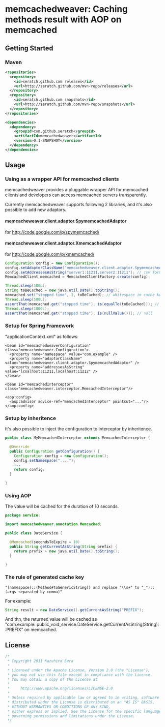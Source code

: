 # memcachedweaver: Caching methods result with AOP on memcached

## Getting Started

### Maven

```xml
<repositories>
  <repository>
    <id>seratch.github.com releases</id>
    <url>http://seratch.github.com/mvn-repo/releases</url>
  </repository>
  <repository>
    <id>seratch.github.com snapshots</id>
    <url>http://seratch.github.com/mvn-repo/snapshots</url>
  </repository>
</repositories>

<dependencies>
  <dependency>
    <groupId>com.github.seratch</groupId>
    <artifactId>memcachedweaver</artifactId>
    <version>0.1-SNAPSHOT</version>
  </dependency>
</dependencies>
```

## Usage

### Using as a wrapper API for memcached clients

memcachedweaver provides a pluggable wrapper API for memcached clients and developers can access memcached servers transparently.

Currently memcachedweaver supports following 2 libraries, and it's also possible to add new adaptors.

#### memcacheweaver.client.adaptor.SpymemcachedAdaptor

  for http://code.google.com/p/spymemcached/

#### memcacheweaver.client.adaptor.XmemcachedAdaptor

  for http://code.google.com/p/xmemcached/

```java
Configuration config = new Configuration();
config.setAdaptorClassName("memcachedweaver.client.adaptor.SpymemcachedAdaptor");
config.setAddressesAsString("server1:11211,server2:11211"); // csv format
MemcachedClient memcached = MemcachedClientFactory.create(config);

Thread.sleep(500L);
String toBeCached = new java.util.Date().toString();
memcached.set("stopped time", 1, toBeCached); // whitespace in cache key will be replaced to underscore
Thread.sleep(500L);
assertThat(memcached.get("stopped time"), is(equalTo(toBeCached))); // "Wed Oct 12 00:01:54 JST 2011"
Thread.sleep(1000L);
assertThat(memcached.get("stopped time"), is(nullValue())); // null
```

### Setup for Spring Framework

"applicationContext.xml" as follows:

```
<bean id="memcachedweaverConfiguration" class="memcachedweaver.Configuration">
  <property name="namespace" value="com.example" />
  <property name="adaptorClassName" value="memcachedweaver.client.adaptor.SpymemcachedAdaptor" />
  <property name="addressesAsString" value="lcoalhost:11211,localhost:11212" />
</bean>

<bean id="memcachedInterceptor" class="memcachedweaver.interceptor.MemcachedInterceptor"/>

<aop:config>
  <aop:advisor advice-ref="memcachedInterceptor" pointcut="..."/>
</aop:config>
```

### Setup by inheritence

It's also possible to inject the configuration to interceptor by inheritence.

```java
public class MyMemcachedInterceptor extends MemcachedInterceptor {

  @Override
  public Configuration getConfiguration() {
    Configuration config = new Configuration();
    config.setNamespace("....");
    ...
    return config;
  }

}
```

### Using AOP

The value will be cached for the duration of 10 seconds.

```java
package service;

import memcachedweaver.annotation.Memcached;

public class DateService {

  @Memcached(secondsToExpire = 10)
  public String getCurrentAsString(String prefix) {
    return prefix + new java.util.Date().toString();
  }

}
```

### The rule of generated cache key

```
"(namespace)::(Method#toGenericString() and replace "\\s+" to "_")::(args separated by comma)"
```

For example:

```java
String result = new DateService().getCurrentAsString("PREFIX");
```

And thn, the returned value will be cached as "com.example::public_void_service.DateService.getCurrentAsString(String)::PREFIX" on memcached.


## License

```java
/*
 * Copyright 2011 Kazuhiro Sera
 *
 * Licensed under the Apache License, Version 2.0 (the "License");
 * you may not use this file except in compliance with the License.
 * You may obtain a copy of the License at
 *
 *     http://www.apache.org/licenses/LICENSE-2.0
 *
 * Unless required by applicable law or agreed to in writing, software
 * distributed under the License is distributed on an "AS IS" BASIS,
 * WITHOUT WARRANTIES OR CONDITIONS OF ANY KIND,
 * either express or implied. See the License for the specific language
 * governing permissions and limitations under the License.
 */
```


